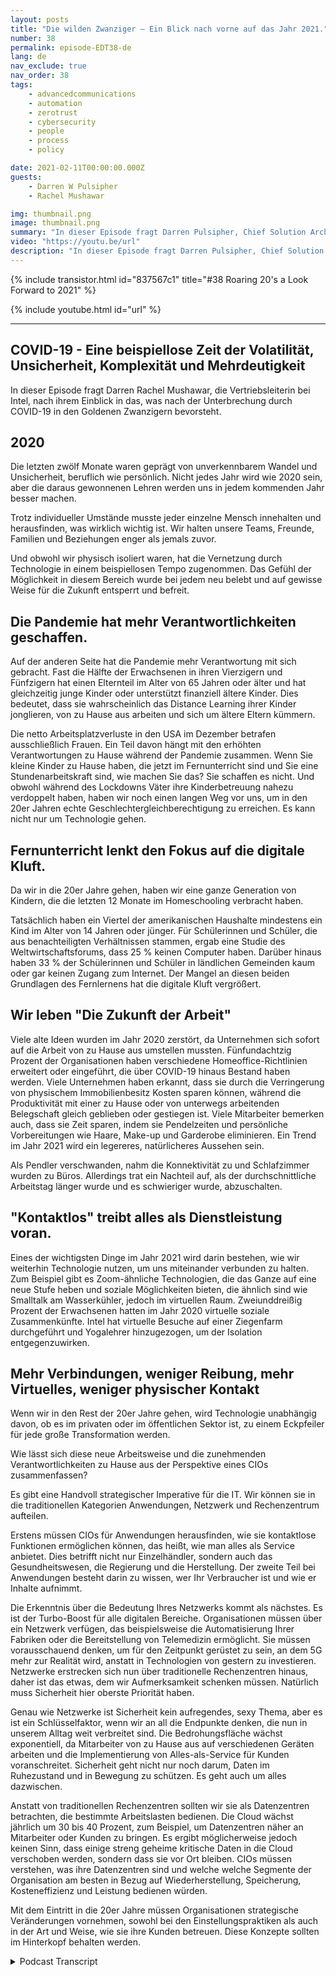 ```yaml
---
layout: posts
title: "Die wilden Zwanziger – Ein Blick nach vorne auf das Jahr 2021."
number: 38
permalink: episode-EDT38-de
lang: de
nav_exclude: true
nav_order: 38
tags:
    - advancedcommunications
    - automation
    - zerotrust
    - cybersecurity
    - people
    - process
    - policy

date: 2021-02-11T00:00:00.000Z
guests:
    - Darren W Pulsipher
    - Rachel Mushawar

img: thumbnail.png
image: thumbnail.png
summary: "In dieser Episode fragt Darren Pulsipher, Chief Solution Architect bei Intel, Rachel Mushawar, VP of Sales bei Intel, nach ihrem Einblick, was die Zukunft der Goldenen Zwanziger nach der Unterbrechung durch COVID-19 bereithält."
video: "https://youtu.be/url"
description: "In dieser Episode fragt Darren Pulsipher, Chief Solution Architect bei Intel, Rachel Mushawar, VP of Sales bei Intel, nach ihrem Einblick, was die Zukunft der Goldenen Zwanziger nach der Unterbrechung durch COVID-19 bereithält."
---
```


<div>
{% include transistor.html id="837567c1" title="#38 Roaring 20's a Look Forward to 2021" %}

{% include youtube.html id="url" %}
</div>

---

## COVID-19 - Eine beispiellose Zeit der Volatilität, Unsicherheit, Komplexität und Mehrdeutigkeit

In dieser Episode fragt Darren Rachel Mushawar, die Vertriebsleiterin bei Intel, nach ihrem Einblick in das, was nach der Unterbrechung durch COVID-19 in den Goldenen Zwanzigern bevorsteht.

## 2020

Die letzten zwölf Monate waren geprägt von unverkennbarem Wandel und Unsicherheit, beruflich wie persönlich. Nicht jedes Jahr wird wie 2020 sein, aber die daraus gewonnenen Lehren werden uns in jedem kommenden Jahr besser machen.

Trotz individueller Umstände musste jeder einzelne Mensch innehalten und herausfinden, was wirklich wichtig ist. Wir halten unsere Teams, Freunde, Familien und Beziehungen enger als jemals zuvor.

Und obwohl wir physisch isoliert waren, hat die Vernetzung durch Technologie in einem beispiellosen Tempo zugenommen. Das Gefühl der Möglichkeit in diesem Bereich wurde bei jedem neu belebt und auf gewisse Weise für die Zukunft entsperrt und befreit.

## Die Pandemie hat mehr Verantwortlichkeiten geschaffen.

Auf der anderen Seite hat die Pandemie mehr Verantwortung mit sich gebracht. Fast die Hälfte der Erwachsenen in ihren Vierzigern und Fünfzigern hat einen Elternteil im Alter von 65 Jahren oder älter und hat gleichzeitig junge Kinder oder unterstützt finanziell ältere Kinder. Dies bedeutet, dass sie wahrscheinlich das Distance Learning ihrer Kinder jonglieren, von zu Hause aus arbeiten und sich um ältere Eltern kümmern.

Die netto Arbeitsplatzverluste in den USA im Dezember betrafen ausschließlich Frauen. Ein Teil davon hängt mit den erhöhten Verantwortungen zu Hause während der Pandemie zusammen. Wenn Sie kleine Kinder zu Hause haben, die jetzt im Fernunterricht sind und Sie eine Stundenarbeitskraft sind, wie machen Sie das? Sie schaffen es nicht. Und obwohl während des Lockdowns Väter ihre Kinderbetreuung nahezu verdoppelt haben, haben wir noch einen langen Weg vor uns, um in den 20er Jahren echte Geschlechtergleichberechtigung zu erreichen. Es kann nicht nur um Technologie gehen.

## Fernunterricht lenkt den Fokus auf die digitale Kluft.

Da wir in die 20er Jahre gehen, haben wir eine ganze Generation von Kindern, die die letzten 12 Monate im Homeschooling verbracht haben.

Tatsächlich haben ein Viertel der amerikanischen Haushalte mindestens ein Kind im Alter von 14 Jahren oder jünger. Für Schülerinnen und Schüler, die aus benachteiligten Verhältnissen stammen, ergab eine Studie des Weltwirtschaftsforums, dass 25 % keinen Computer haben. Darüber hinaus haben 33 % der Schülerinnen und Schüler in ländlichen Gemeinden kaum oder gar keinen Zugang zum Internet. Der Mangel an diesen beiden Grundlagen des Fernlernens hat die digitale Kluft vergrößert.

## Wir leben "Die Zukunft der Arbeit"

Viele alte Ideen wurden im Jahr 2020 zerstört, da Unternehmen sich sofort auf die Arbeit von zu Hause aus umstellen mussten. Fünfundachtzig Prozent der Organisationen haben verschiedene Homeoffice-Richtlinien erweitert oder eingeführt, die über COVID-19 hinaus Bestand haben werden. Viele Unternehmen haben erkannt, dass sie durch die Verringerung von physischem Immobilienbesitz Kosten sparen können, während die Produktivität mit einer zu Hause oder von unterwegs arbeitenden Belegschaft gleich geblieben oder gestiegen ist. Viele Mitarbeiter bemerken auch, dass sie Zeit sparen, indem sie Pendelzeiten und persönliche Vorbereitungen wie Haare, Make-up und Garderobe eliminieren. Ein Trend im Jahr 2021 wird ein legereres, natürlicheres Aussehen sein.

Als Pendler verschwanden, nahm die Konnektivität zu und Schlafzimmer wurden zu Büros. Allerdings trat ein Nachteil auf, als der durchschnittliche Arbeitstag länger wurde und es schwieriger wurde, abzuschalten.

## "Kontaktlos" treibt alles als Dienstleistung voran.

Eines der wichtigsten Dinge im Jahr 2021 wird darin bestehen, wie wir weiterhin Technologie nutzen, um uns miteinander verbunden zu halten. Zum Beispiel gibt es Zoom-ähnliche Technologien, die das Ganze auf eine neue Stufe heben und soziale Möglichkeiten bieten, die ähnlich sind wie Smalltalk am Wasserkühler, jedoch im virtuellen Raum. Zweiunddreißig Prozent der Erwachsenen hatten im Jahr 2020 virtuelle soziale Zusammenkünfte. Intel hat virtuelle Besuche auf einer Ziegenfarm durchgeführt und Yogalehrer hinzugezogen, um der Isolation entgegenzuwirken.

## Mehr Verbindungen, weniger Reibung, mehr Virtuelles, weniger physischer Kontakt

Wenn wir in den Rest der 20er Jahre gehen, wird Technologie unabhängig davon, ob es im privaten oder im öffentlichen Sektor ist, zu einem Eckpfeiler für jede große Transformation werden.

Wie lässt sich diese neue Arbeitsweise und die zunehmenden Verantwortlichkeiten zu Hause aus der Perspektive eines CIOs zusammenfassen?

Es gibt eine Handvoll strategischer Imperative für die IT. Wir können sie in die traditionellen Kategorien Anwendungen, Netzwerk und Rechenzentrum aufteilen.

Erstens müssen CIOs für Anwendungen herausfinden, wie sie kontaktlose Funktionen ermöglichen können, das heißt, wie man alles als Service anbietet. Dies betrifft nicht nur Einzelhändler, sondern auch das Gesundheitswesen, die Regierung und die Herstellung. Der zweite Teil bei Anwendungen besteht darin zu wissen, wer Ihr Verbraucher ist und wie er Inhalte aufnimmt.

Die Erkenntnis über die Bedeutung Ihres Netzwerks kommt als nächstes. Es ist der Turbo-Boost für alle digitalen Bereiche. Organisationen müssen über ein Netzwerk verfügen, das beispielsweise die Automatisierung Ihrer Fabriken oder die Bereitstellung von Telemedizin ermöglicht. Sie müssen vorausschauend denken, um für den Zeitpunkt gerüstet zu sein, an dem 5G mehr zur Realität wird, anstatt in Technologien von gestern zu investieren. Netzwerke erstrecken sich nun über traditionelle Rechenzentren hinaus, daher ist das etwas, dem wir Aufmerksamkeit schenken müssen. Natürlich muss Sicherheit hier oberste Priorität haben.

Genau wie Netzwerke ist Sicherheit kein aufregendes, sexy Thema, aber es ist ein Schlüsselfaktor, wenn wir an all die Endpunkte denken, die nun in unserem Alltag weit verbreitet sind. Die Bedrohungsfläche wächst exponentiell, da Mitarbeiter von zu Hause aus auf verschiedenen Geräten arbeiten und die Implementierung von Alles-als-Service für Kunden voranschreitet. Sicherheit geht nicht nur noch darum, Daten im Ruhezustand und in Bewegung zu schützen. Es geht auch um alles dazwischen.

Anstatt von traditionellen Rechenzentren sollten wir sie als Datenzentren betrachten, die bestimmte Arbeitslasten bedienen. Die Cloud wächst jährlich um 30 bis 40 Prozent, zum Beispiel, um Datenzentren näher an Mitarbeiter oder Kunden zu bringen. Es ergibt möglicherweise jedoch keinen Sinn, dass einige streng geheime kritische Daten in die Cloud verschoben werden, sondern dass sie vor Ort bleiben. CIOs müssen verstehen, was ihre Datenzentren sind und welche welche Segmente der Organisation am besten in Bezug auf Wiederherstellung, Speicherung, Kosteneffizienz und Leistung bedienen würden.

Mit dem Eintritt in die 20er Jahre müssen Organisationen strategische Veränderungen vornehmen, sowohl bei den Einstellungspraktiken als auch in der Art und Weise, wie sie ihre Kunden betreuen. Diese Konzepte sollten im Hinterkopf behalten werden.



<details>
<summary> Podcast Transcript </summary>

<p></p>

</details>
